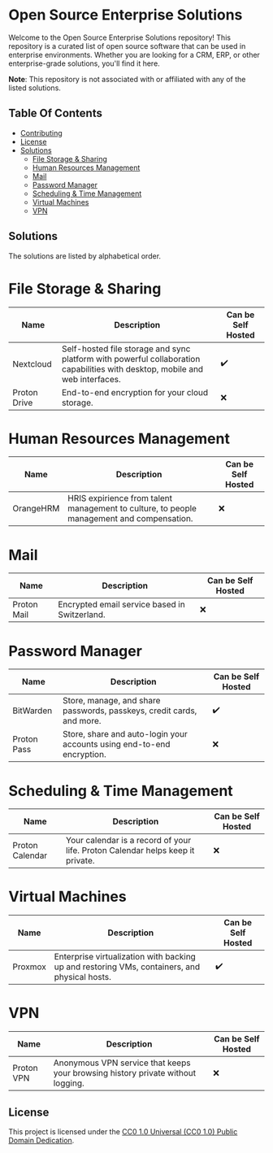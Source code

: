 # Open Source Enterprise Solutions
Welcome to the Open Source Enterprise Solutions repository! This repository is a curated list of open source software that can be used in enterprise environments. Whether you are looking for a CRM, ERP, or other enterprise-grade solutions, you'll find it here.

**Note**: This repository is not associated with or affiliated with any of the listed solutions.

## Table Of Contents
* [Contributing](/CONTRIBUTING.md)
* [License](#license)
* [Solutions](#solutions)
	* [File Storage & Sharing](#file-storage--sharing)
	* [Human Resources Management](#human-resources-management)
	* [Mail](#mail)
	* [Password Manager](#password-manager)
	* [Scheduling & Time Management](#scheduling--time-management)
	* [Virtual Machines](#virtual-machines)
	* [VPN](#vpn)


## Solutions
The solutions are listed by alphabetical order.

# File Storage & Sharing
| Name | Description | Can be Self Hosted |
| --- | --- | --- |
| Nextcloud | Self-hosted file storage and sync platform with powerful collaboration capabilities with desktop, mobile and web interfaces. | :heavy_check_mark: |
| Proton Drive | End-to-end encryption for your cloud storage. | :x: |

# Human Resources Management
| Name | Description | Can be Self Hosted |
| --- | --- | --- |
| OrangeHRM | HRIS expirience from talent management to culture, to people management and compensation. | :x: |

# Mail
| Name | Description | Can be Self Hosted |
| --- | --- | --- |
| Proton Mail | Encrypted email service based in Switzerland. | :x: |

# Password Manager
| Name | Description | Can be Self Hosted |
| --- | --- | --- |
| BitWarden | Store, manage, and share passwords, passkeys, credit cards, and more. | :heavy_check_mark: |
| Proton Pass | Store, share and auto-login your accounts using end-to-end encryption. | :x: |

# Scheduling & Time Management
| Name | Description | Can be Self Hosted |
| --- | --- | --- |
| Proton Calendar | Your calendar is a record of your life. Proton Calendar helps keep it private. | :x: |

# Virtual Machines
| Name | Description | Can be Self Hosted |
| --- | --- | --- |
| Proxmox | Enterprise virtualization with backing up and restoring VMs, containers, and physical hosts. | :heavy_check_mark: |

# VPN
| Name | Description | Can be Self Hosted |
| --- | --- | --- |
| Proton VPN | Anonymous VPN service that keeps your browsing history private without logging. | :x: |


## License
This project is licensed under the [CC0 1.0 Universal (CC0 1.0) Public Domain Dedication](https://creativecommons.org/publicdomain/zero/1.0/).
